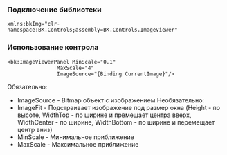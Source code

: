 ### Подключение библиотеки
```
xmlns:bkImg="clr-namespace:BK.Controls;assembly=BK.Controls.ImageViewer"
```
### Использование контрола
```
<bk:ImageViewerPanel MinScale="0.1"
                MaxScale="4"
				ImageSource="{Binding CurrentImage}"/>
```
Обязательно:
* ImageSource - Bitmap объект с изображением
Необязательно:
* ImageFit - Подстраивает изображение под размер окна (Height - по высоте, WidthTop - по ширине и премещает центра вверх, WidthCenter - по ширине, WidthBottom - по ширине и перемещает центр вниз)
* MinScale - Минимальное приближение
* MaxScale - Максимальное приближение
